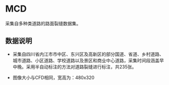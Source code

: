 # MCD

采集自多种类道路的路面裂缝数据集。

## 数据说明

- 采集自四川省内江市市中区、东兴区及高新区的部分国道、省道、乡村道路、城市道路、小区道路、学校道路以及景区和商业中心道路，采集时间段涵盖早中晚。采用半自动标注的方法对道路裂缝进行标注，共235张。

- 图像大小与CFD相同，宽高为：480x320
